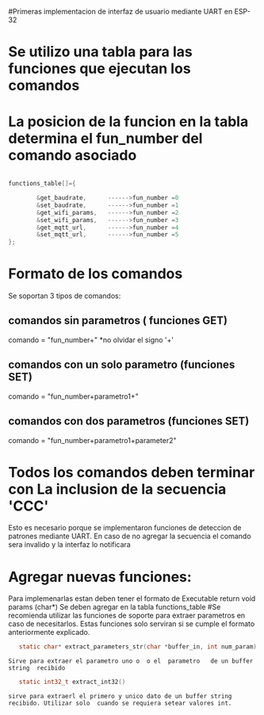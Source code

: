 
#Primeras implementacion de interfaz de usuario mediante UART en ESP-32


# Se utilizo una tabla para las funciones que ejecutan los comandos

# La posicion de la funcion en la tabla determina el fun_number del comando asociado


```c

functions_table[]={

	    &get_baudrate,      ------>fun_number =0
	    &set_baudrate,      ------>fun_number =1
	    &get_wifi_params,   ------>fun_number =2
	    &set_wifi_params,   ------>fun_number =3
	    &get_mqtt_url,      ------>fun_number =4
	    &set_mqtt_url,      ------>fun_number =5
};
```


# Formato de los comandos
Se soportan 3 tipos de comandos:

## comandos sin parametros ( funciones GET)

 comando = "fun_number+"
                           *no olvidar el signo '+'

##  comandos con un solo parametro (funciones SET)

 comando = "fun_number+parametro1+" 

##  comandos con dos parametros (funciones SET)

 comando = "fun_number+parametro1+parameter2"


 # Todos los comandos deben terminar con La inclusion de la secuencia 'CCC'
 Esto es necesario porque se implementaron funciones de deteccion 
 de patrones mediante UART.
 En caso de no agregar la secuencia el comando sera invalido y la interfaz lo notificara


  

# Agregar nuevas funciones:
 Para implemenarlas estan deben tener el formato de Executable  return void  params (char*)
 Se deben agregar en la tabla functions_table
 #Se recomienda utilizar las funciones de soporte para extraer parametros en caso de necesitarlos.
 Estas funciones solo serviran si se cumple el formato anteriormente explicado.

 ```c
    static char* extract_parameters_str(char *buffer_in, int num_param)
 ``` 
    Sirve para extraer el parametro uno o  o el  parametro   de un buffer string  recibido
 
 
 ```c
    static int32_t extract_int32()
 ```
    sirve para extraerl el primero y unico dato de un buffer string recibido. Utilizar solo  cuando se requiera setear valores int.
    
